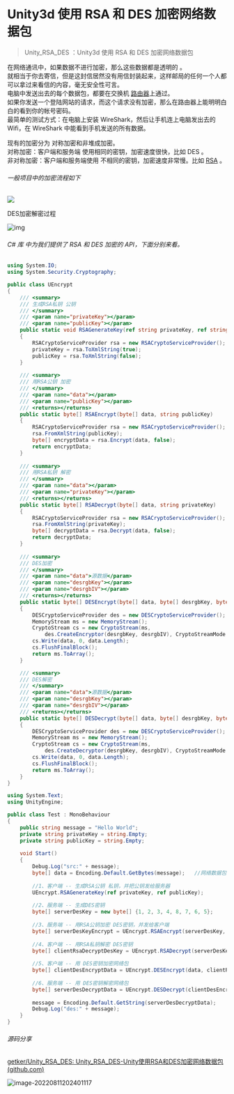 # Unity3d 使用 RSA 和 DES 加密网络数据包
> Unity_RSA_DES ：Unity3d 使用 RSA 和 DES 加密网络数据包

在网络通讯中，如果数据不进行加密，那么这些数据都是透明的 。  
就相当于你去寄信，但是这封信居然没有用信封装起来，这样邮局的任何一个人都可以拿过来看信的内容，毫无安全性可言。  
电脑中发送出去的每个数据包，都要在交换机 [路由器](https://so.csdn.net/so/search?q=%E8%B7%AF%E7%94%B1%E5%99%A8&spm=1001.2101.3001.7020)上通过。  
如果你发送一个登陆网站的请求，而这个请求没有加密，那么在路由器上能明明白白的看到你的帐号密码。  
最简单的测试方式：在电脑上安装 WireShark，然后让手机连上电脑发出去的 Wifi，在 WireShark 中能看到手机发送的所有数据。

现有的加密分为 对称加密和非堆成加密。  
对称加密：客户端和服务端 使用相同的密钥，加密速度很快，比如 DES 。  
非对称加密：客户端和服务端使用 不相同的密钥，加密速度非常慢。比如 [RSA](https://so.csdn.net/so/search?q=RSA&spm=1001.2101.3001.7020) 。 

###### 一般项目中的加密流程如下

![](https://gitcode.net/hankangwen/blog-image/-/raw/master/pictures/2022/08/11_16_19_28_11_16_18_41_11_16_18_29_20170108172426881.png)

DES加密解密过程

![img](https://gitcode.net/hankangwen/blog-image/-/raw/master/pictures/2022/08/12_15_11_42_2011071201010766.gif)

###### C# 库 中为我们提供了 RSA 和 DES 加密的 API，下面分别来看。

```c#
using System.IO;
using System.Security.Cryptography;

public class UEncrypt
{
    /// <summary>
    /// 生成RSA私钥 公钥
    /// </summary>
    /// <param name="privateKey"></param>
    /// <param name="publicKey"></param>
    public static void RSAGenerateKey(ref string privateKey, ref string publicKey)
    {
        RSACryptoServiceProvider rsa = new RSACryptoServiceProvider();
        privateKey = rsa.ToXmlString(true);
        publicKey = rsa.ToXmlString(false);
    }
    
    /// <summary>
    /// 用RSA公钥 加密
    /// </summary>
    /// <param name="data"></param>
    /// <param name="publicKey"></param>
    /// <returns></returns>
    public static byte[] RSAEncrypt(byte[] data, string publicKey)
    {
        RSACryptoServiceProvider rsa = new RSACryptoServiceProvider();
        rsa.FromXmlString(publicKey);
        byte[] encryptData = rsa.Encrypt(data, false);
        return encryptData;
    }
    
    /// <summary>
    /// 用RSA私钥 解密
    /// </summary>
    /// <param name="data"></param>
    /// <param name="privateKey"></param>
    /// <returns></returns>
    public static byte[] RSADecrypt(byte[] data, string privateKey)
    {
        RSACryptoServiceProvider rsa = new RSACryptoServiceProvider();
        rsa.FromXmlString(privateKey);
        byte[] decryptData = rsa.Decrypt(data, false);
        return decryptData;
    }
    
    /// <summary>
    /// DES加密
    /// </summary>
    /// <param name="data">源数据</param>
    /// <param name="desrgbKey"></param>
    /// <param name="desrgbIV"></param>
    /// <returns></returns>
    public static byte[] DESEncrypt(byte[] data, byte[] desrgbKey, byte[] desrgbIV)
    {
        DESCryptoServiceProvider des = new DESCryptoServiceProvider();
        MemoryStream ms = new MemoryStream();
        CryptoStream cs = new CryptoStream(ms, 
            des.CreateEncryptor(desrgbKey, desrgbIV), CryptoStreamMode.Write);
        cs.Write(data, 0, data.Length);
        cs.FlushFinalBlock();
        return ms.ToArray();
    }

    /// <summary>
    /// DES解密
    /// </summary>
    /// <param name="data">源数据</param>
    /// <param name="desrgbKey"></param>
    /// <param name="desrgbIV"></param>
    /// <returns></returns>
    public static byte[] DESDecrypt(byte[] data, byte[] desrgbKey, byte[] desrgbIV)
    {
        DESCryptoServiceProvider des = new DESCryptoServiceProvider();
        MemoryStream ms = new MemoryStream();
        CryptoStream cs = new CryptoStream(ms,
            des.CreateDecryptor(desrgbKey, desrgbIV), CryptoStreamMode.Write);
        cs.Write(data, 0, data.Length);
        cs.FlushFinalBlock();
        return ms.ToArray();
    }
}
```



```c#
using System.Text;
using UnityEngine;

public class Test : MonoBehaviour
{
    public string message = "Hello World";
    private string privateKey = string.Empty;
    private string publicKey = string.Empty;
    
    void Start()
    {
        Debug.Log("src:" + message);
        byte[] data = Encoding.Default.GetBytes(message);   //网络数据包
        
        //1、客户端 -- 生成RSA公钥 私钥，并把公钥发给服务器
        UEncrypt.RSAGenerateKey(ref privateKey, ref publicKey);
        
        //2、服务端 -- 生成DES密钥
        byte[] serverDesKey = new byte[] {1, 2, 3, 4, 8, 7, 6, 5};
        
        //3、服务端 -- 用RSA公钥加密 DES密钥，并发给客户端
        byte[] serverDesKeyEncrypt = UEncrypt.RSAEncrypt(serverDesKey, publicKey);
        
        //4、客户端 -- 用RSA私钥解密 DES密钥
        byte[] clientRsaDecryptDesKey = UEncrypt.RSADecrypt(serverDesKeyEncrypt, privateKey);
        
        //5、客户端 -- 用 DES密钥加密网络包
        byte[] clientDesEncryptData = UEncrypt.DESEncrypt(data, clientRsaDecryptDesKey, clientRsaDecryptDesKey);
        
        //6、服务端 -- 用 DES密钥解密网络包
        byte[] serverDesDecryptData = UEncrypt.DESDecrypt(clientDesEncryptData, serverDesKey, serverDesKey);
        
        message = Encoding.Default.GetString(serverDesDecryptData);
        Debug.Log("des:" + message);
    }
}
```

###### 源码分享

[getker/Unity_RSA_DES: Unity_RSA_DES-Unity使用RSA和DES加密网络数据包 (github.com)](https://github.com/getker/Unity_RSA_DES)

![image-20220811202401117](https://gitcode.net/hankangwen/blog-image/-/raw/master/pictures/2022/08/11_20_24_1_image-20220811202401117.png)
